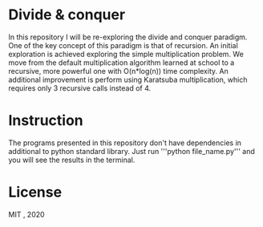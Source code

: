# Divide & conquer

In this repository I will be re-exploring the divide and conquer paradigm. One of the key concept of this paradigm is that of recursion. An initial exploration is achieved exploring the simple multiplication problem. We move from the default multiplication algorithm learned at school to a recursive, more powerful one with O(n*log(n)) time complexity. An 
additional improvement is perform using Karatsuba multiplication, which requires only 3 recursive calls instead of 4. 

# Instruction

The programs presented in this repository don't have dependencies in additional to python standard library. Just run '''python file_name.py''' and you will see the results in the terminal. 

# License

MIT , 2020